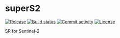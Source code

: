 # superS2

[![Release](https://img.shields.io/github/v/release/csaybar/superS2)](https://img.shields.io/github/v/release/csaybar/superS2)
[![Build status](https://img.shields.io/github/actions/workflow/status/csaybar/superS2/main.yml?branch=main)](https://github.com/csaybar/superS2/actions/workflows/main.yml?query=branch%3Amain)
[![Commit activity](https://img.shields.io/github/commit-activity/m/csaybar/superS2)](https://img.shields.io/github/commit-activity/m/csaybar/superS2)
[![License](https://img.shields.io/github/license/csaybar/superS2)](https://img.shields.io/github/license/csaybar/superS2)

SR for Sentinel-2

